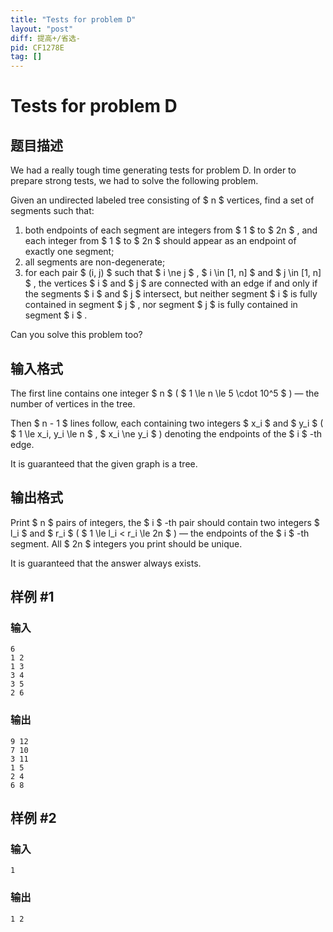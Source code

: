 ```yaml
---
title: "Tests for problem D"
layout: "post"
diff: 提高+/省选-
pid: CF1278E
tag: []
---
```


# Tests for problem D

## 题目描述

We had a really tough time generating tests for problem D. In order to prepare strong tests, we had to solve the following problem.

Given an undirected labeled tree consisting of $ n $ vertices, find a set of segments such that:

1. both endpoints of each segment are integers from $ 1 $ to $ 2n $ , and each integer from $ 1 $ to $ 2n $ should appear as an endpoint of exactly one segment;
2. all segments are non-degenerate;
3. for each pair $ (i, j) $ such that $ i \ne j $ , $ i \in [1, n] $ and $ j \in [1, n] $ , the vertices $ i $ and $ j $ are connected with an edge if and only if the segments $ i $ and $ j $ intersect, but neither segment $ i $ is fully contained in segment $ j $ , nor segment $ j $ is fully contained in segment $ i $ .

Can you solve this problem too?

## 输入格式

The first line contains one integer $ n $ ( $ 1 \le n \le 5 \cdot 10^5 $ ) — the number of vertices in the tree.

Then $ n - 1 $ lines follow, each containing two integers $ x_i $ and $ y_i $ ( $ 1 \le x_i, y_i \le n $ , $ x_i \ne y_i $ ) denoting the endpoints of the $ i $ -th edge.

It is guaranteed that the given graph is a tree.

## 输出格式

Print $ n $ pairs of integers, the $ i $ -th pair should contain two integers $ l_i $ and $ r_i $ ( $ 1 \le l_i < r_i \le 2n $ ) — the endpoints of the $ i $ -th segment. All $ 2n $ integers you print should be unique.

It is guaranteed that the answer always exists.

## 样例 #1

### 输入

```
6
1 2
1 3
3 4
3 5
2 6

```

### 输出

```
9 12
7 10
3 11
1 5
2 4
6 8

```

## 样例 #2

### 输入

```
1

```

### 输出

```
1 2

```

